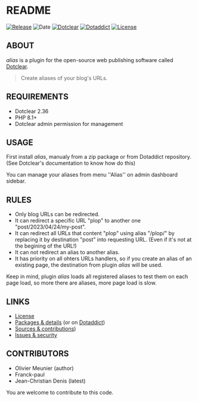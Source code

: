 # README


[![Release](https://img.shields.io/github/v/release/jcdenis/alias?color=lightblue)](https://github.com/JcDenis/alias/releases)
![Date](https://img.shields.io/github/release-date/jcdenis/alias?color=red)
[![Dotclear](https://img.shields.io/badge/dotclear-v2.36-137bbb.svg)](https://fr.dotclear.org/download)
[![Dotaddict](https://img.shields.io/badge/dotaddict-official-9ac123.svg)](https://plugins.dotaddict.org/dc2/details/alias)
[![License](https://img.shields.io/github/license/jcdenis/alias?color=white)](https://github.com/JcDenis/alias/blob/master/LICENSE)

## ABOUT

_alias_ is a plugin for the open-source web publishing software called [Dotclear](https://www.dotclear.org).

> Create aliases of your blog's URLs.

## REQUIREMENTS

* Dotclear 2.36
* PHP 8.1+
* Dotclear admin permission for management

## USAGE

First install _alias_, manualy from a zip package or from 
Dotaddict repository. (See Dotclear's documentation to know how do this)

You can manage your aliases from menu ''Alias'' on admin dashboard sidebar.

## RULES

* Only blog URLs can be redirected.
* It can redirect a specific URL "plop" to another one "post/2023/04/24/my-post".
* It can redirect all URLs that content "plop" using alias "/plop/" by replacing it by destination "post" into requesting URL. (Even if it's not at the begining of the URL!)
* It can not redirect an alias to another alias. 
* It has priority on all ohters URLs handlers, so if you create an alias of an existing page, the destination from plugin _alias_ will be used.

Keep in mind, plugin _alias_ loads all registered aliases to test them on each page load, 
so more there are aliases, more page load is slow.

## LINKS

* [License](https://github.com/JcDenis/alias/blob/master/LICENSE)
* [Packages & details](https://github.com/JcDenis/alias/releases) (or on [Dotaddict](https://plugins.dotaddict.org/dc2/details/alias))
* [Sources & contributions](https://github.com/JcDenis/alias))
* [Issues & security](https://github.com/JcDenis/alias/issues)

## CONTRIBUTORS

* Olivier Meunier (author)
* Franck-paul
* Jean-Christian Denis (latest)

You are welcome to contribute to this code.
